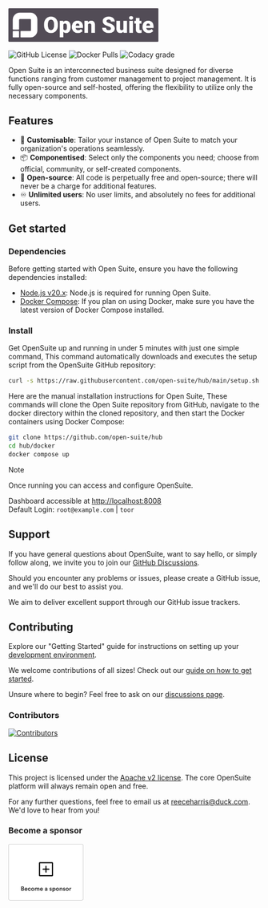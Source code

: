 
<img src="./extra/logo.svg" width="300" alt="Open Suite">

![GitHub License](https://img.shields.io/github/license/open-suite/hub?style=flat-square)
![Docker Pulls](https://img.shields.io/docker/pulls/opensuite/hub?style=flat-square)
![Codacy grade](https://img.shields.io/codacy/grade/51108f51c81444fda5da0f0316cb8b55?style=flat-square)

Open Suite is an interconnected business suite designed for diverse functions ranging from customer management to project management. It is fully open-source and self-hosted, offering the flexibility to utilize only the necessary components.

## Features

- 🎨 **Customisable**: Tailor your instance of Open Suite to match your organization's operations seamlessly.
- 📦 **Componentised**: Select only the components you need; choose from official, community, or self-created components.
- 📖 **Open-source**: All code is perpetually free and open-source; there will never be a charge for additional features.
- ♾️ **Unlimited users**: No user limits, and absolutely no fees for additional users.

## Get started

### Dependencies

Before getting started with Open Suite, ensure you have the following dependencies installed:

- [Node.js v20.x](https://nodejs.org/download/release/latest-v20.x/): Node.js is required for running Open Suite.
- [Docker Compose](https://docs.docker.com/compose/install/): If you plan on using Docker, make sure you have the latest version of Docker Compose installed.

### Install

Get OpenSuite up and running in under 5 minutes with just one simple command, This command automatically downloads and executes the setup script from the OpenSuite GitHub repository:

```sh
curl -s https://raw.githubusercontent.com/open-suite/hub/main/setup.sh | bash
```

Here are the manual installation instructions for Open Suite, These commands will clone the Open Suite repository from GitHub, navigate to the docker directory within the cloned repository, and then start the Docker containers using Docker Compose:

```sh
git clone https://github.com/open-suite/hub
cd hub/docker
docker compose up
```

> [!NOTE]
> Once running you can access and configure OpenSuite.
> 
> Dashboard accessible at <http://localhost:8008> \
> Default Login: `root@example.com` | `toor`

## Support

If you have general questions about OpenSuite, want to say hello, or simply follow along, we invite you to join our [GitHub Discussions](https://github.com/orgs/open-suite/discussions).

Should you encounter any problems or issues, please create a GitHub issue, and we'll do our best to assist you.

We aim to deliver excellent support through our GitHub issue trackers.

## Contributing

Explore our "Getting Started" guide for instructions on setting up your [development environment](https://github.com/open-suite/getting-started).

We welcome contributions of all sizes! Check out our [guide on how to get started](https://github.com/open-suite/getting-started).

Unsure where to begin? Feel free to ask on our [discussions page](https://github.com/orgs/open-suite/discussions).

### Contributors

[![Contributors](https://contrib.rocks/image?repo=open-suite/hub)](https://github.com/open-suite/hub/graphs/contributors)

## License

This project is licensed under the [Apache v2 license](LICENSE). The core OpenSuite platform will always remain open and free.

For any further questions, feel free to email us at <reeceharris@duck.com>. We'd love to hear from you!

### Become a sponsor

[![become a sponsor](extra/become-a-sponsor.png)](https://github.com/sponsors/notreeceharris)

